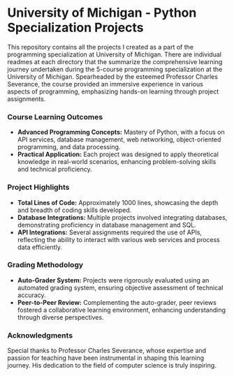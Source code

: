 # University of Michigan - Python Specialization Projects

This repository contains all the projects I created as a part of the programming specialization at University of Michigan. There are individual readmes at each directory that the summarize the comprehensive learning journey undertaken during the 5-course programming specialization at the University of Michigan. Spearheaded by the esteemed Professor Charles Severance, the course provided an immersive experience in various aspects of programming, emphasizing hands-on learning through project assignments.

### Course Learning Outcomes

- **Advanced Programming Concepts:** Mastery of Python, with a focus on API services, database management, web networking, object-oriented programming, and data processing.
- **Practical Application:** Each project was designed to apply theoretical knowledge in real-world scenarios, enhancing problem-solving skills and technical proficiency.

### Project Highlights
- **Total Lines of Code:** Approximately 1000 lines, showcasing the depth and breadth of coding skills developed.
- **Database Integrations:** Multiple projects involved integrating databases, demonstrating proficiency in database management and SQL.
- **API Integrations:** Several assignments required the use of APIs, reflecting the ability to interact with various web services and process data efficiently.

### Grading Methodology
- **Auto-Grader System:** Projects were rigorously evaluated using an automated grading system, ensuring objective assessment of technical accuracy.
- **Peer-to-Peer Review:** Complementing the auto-grader, peer reviews fostered a collaborative learning environment, enhancing understanding through diverse perspectives.

### Acknowledgments
Special thanks to Professor Charles Severance, whose expertise and passion for teaching have been instrumental in shaping this learning journey. His dedication to the field of computer science is truly inspiring.

